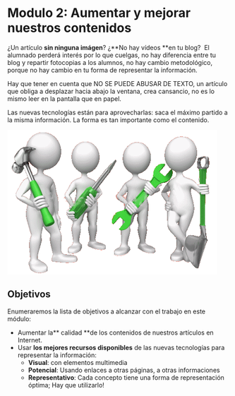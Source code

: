 
# Modulo 2: Aumentar y mejorar nuestros contenidos

¿Un artículo **sin ninguna imágen**? ¿**No hay vídeos **en tu blog?  El alumnado perderá interés por lo que cuelgas, no hay diferencia entre tu blog y repartir fotocopias a los alumnos, no hay cambio metodológico, porque no hay cambio en tu forma de representar la información.

Hay que tener en cuenta que NO SE PUEDE ABUSAR DE TEXTO, un artículo que obliga a desplazar hacia abajo la ventana, crea cansancio, no es lo mismo leer en la pantalla que en papel.

Las nuevas tecnologías están para aprovecharlas: saca el máximo partido a la misma información. La forma es tan importante como el contenido.

![](img/innovacion.gif)

## Objetivos

Enumeraremos la lista de objetivos a alcanzar con el trabajo en este módulo:

- Aumentar la** calidad **de los contenidos de nuestros artículos en Internet.
- Usar **los mejores recursos disponibles** de las nuevas tecnologías para representar la información:
    - **Visual**: con elementos multimedia
    - **Potencial**: Usando enlaces a otras páginas, a otras informaciones
    - **Representativo**: Cada concepto tiene una forma de representación óptima; Hay que utilizarlo!

 

